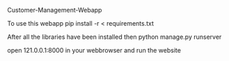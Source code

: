 Customer-Management-Webapp


To use this webapp 
pip install -r < requirements.txt

After all the libraries have been installed then 
python manage.py runserver

open 121.0.0.1:8000 in your webbrowser and run the website
